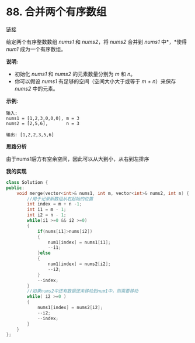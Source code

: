 # 88. 合并两个有序数组

[链接](https://leetcode-cn.com/problems/merge-sorted-array/description/)

给定两个有序整数数组 *nums1* 和 *nums2*，将 *nums2* 合并到 *nums1* 中*，*使得 *num1* 成为一个有序数组。

**说明:**

- 初始化 *nums1* 和 *nums2* 的元素数量分别为 *m* 和 *n*。
- 你可以假设 *nums1* 有足够的空间（空间大小大于或等于 *m + n*）来保存 *nums2* 中的元素。

**示例:**

```
输入:
nums1 = [1,2,3,0,0,0], m = 3
nums2 = [2,5,6],       n = 3

输出: [1,2,2,3,5,6]
```

**思路分析**

由于nums1后方有空余空间，因此可以从大到小，从右到左排序

**我的实现**

```c++
class Solution {
public:
    void merge(vector<int>& nums1, int m, vector<int>& nums2, int n) {
        //用于记录新数组从右起始的位置
        int index = m + n -1;
        int i1 = m - 1;
        int i2 = n - 1;
        while(i1 >=0 && i2 >=0)
        {
            if(nums[i1]>nums[i2])
            {
                num1[index] = nums1[i1];
                --i1;
            }else
            {
                num1[index] = nums2[i2];
                --i2;
            }
            --index;    
        }
        //如果nums2中还有数据还未移动到num1中，则需要移动
        while( i2 >=0 )
        {
            nums1[index] = nums2[i2];
            --i2;
            --index;
        }
    }
};
```

